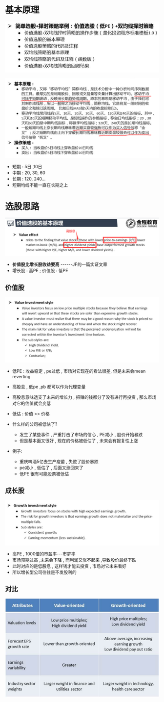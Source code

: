 # 基本原理

<img src="双均线策略.assets/image-20200312212049933.png" alt="image-20200312212049933" style="zoom: 80%;" />

![image-20200312201549143](双均线策略.assets/image-20200312201549143.png)

- 短期 : 5日 ,10日
- 中期 : 20, 30, 60
- 长期 : 120, 240...
- 短期均线不能一直在长期之上



# 选股思路

<img src="双均线策略.assets/image-20200312213726341.png" alt="image-20200312213726341" style="zoom:67%;" />

- **价值股比增长股收益要高**  ------JF的一篇实证文章
- 增长股 : 高PE ; 价值股 : 低PE



## 价值股

![image-20200312214621684](双均线策略.assets/image-20200312214621684.png)

- 低PE : 收益稳定 , pe过低 , 市场对它现在的看法很差, 但是未来会mean reverting
- 高股息 , 低pe ,pb 都可以作为代理变量
- 高股息意味透支了未来的增长力 , 把赚的钱都分了没有进行再投资 , 那么市场对它的估值就会变低
- 低估 : 价值 >> 价格
- 什么样的公司被低估了?
  - 发生了某些事件 , 严重打击了市场的信心 , PE减小 , 股价开始暴跌
  - 但是基本面又很好 , 现在的价格被低估了 , 未来会有报复性上涨

- 例子:
  - 重庆啤酒5亿去生产疫苗 , 失败了股价暴跌
  - pe减小 , 低估了 , 后面又涨回来了
  - 低PE 很有可能股票被低估



## 成长股

![image-20200312223738231](双均线策略.assets/image-20200312223738231.png)

- 高PE , 1000倍的市盈率---市梦率
- 市场预期过高 ,未来会下降 , 而利润又涨不起来 ,导致股价最终下跌
- 此时对应的是低股息 , 这样钱才能去投资 , 市场对它未来看好
- 所以增长型公司往往是不发股利的



## 对比

<img src="双均线策略.assets/image-20200312230531221.png" alt="image-20200312230531221" style="zoom:67%;" />